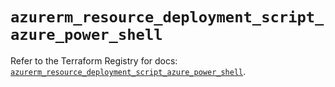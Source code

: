 # `azurerm_resource_deployment_script_azure_power_shell`

Refer to the Terraform Registry for docs: [`azurerm_resource_deployment_script_azure_power_shell`](https://registry.terraform.io/providers/hashicorp/azurerm/3.107.0/docs/resources/resource_deployment_script_azure_power_shell).
